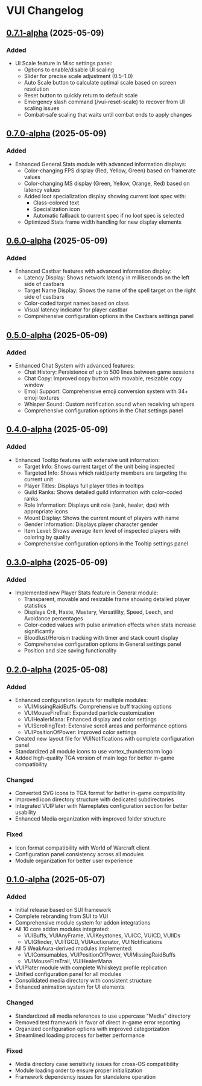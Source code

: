 # VUI Changelog

## [0.7.1-alpha](https://github.com/Vajalol/VUI) (2025-05-09)

### Added
- UI Scale feature in Misc settings panel:
  - Options to enable/disable UI scaling
  - Slider for precise scale adjustment (0.5-1.0)
  - Auto Scale button to calculate optimal scale based on screen resolution
  - Reset button to quickly return to default scale
  - Emergency slash command (/vui-reset-scale) to recover from UI scaling issues
  - Combat-safe scaling that waits until combat ends to apply changes

## [0.7.0-alpha](https://github.com/Vajalol/VUI) (2025-05-09)

### Added
- Enhanced General.Stats module with advanced information displays:
  - Color-changing FPS display (Red, Yellow, Green) based on framerate values
  - Color-changing MS display (Green, Yellow, Orange, Red) based on latency values
  - Added loot specialization display showing current loot spec with:
    - Class-colored text 
    - Specialization icon
    - Automatic fallback to current spec if no loot spec is selected
  - Optimized Stats frame width handling for new display elements

## [0.6.0-alpha](https://github.com/Vajalol/VUI) (2025-05-09)

### Added
- Enhanced Castbar features with advanced information display:
  - Latency Display: Shows network latency in milliseconds on the left side of castbars
  - Target Name Display: Shows the name of the spell target on the right side of castbars
  - Color-coded target names based on class
  - Visual latency indicator for player castbar
  - Comprehensive configuration options in the Castbars settings panel

## [0.5.0-alpha](https://github.com/Vajalol/VUI) (2025-05-09)

### Added
- Enhanced Chat System with advanced features:
  - Chat History: Persistence of up to 500 lines between game sessions
  - Chat Copy: Improved copy button with movable, resizable copy window
  - Emoji Support: Comprehensive emoji conversion system with 34+ emoji textures
  - Whisper Sound: Custom notification sound when receiving whispers
  - Comprehensive configuration options in the Chat settings panel

## [0.4.0-alpha](https://github.com/Vajalol/VUI) (2025-05-09)

### Added
- Enhanced Tooltip features with extensive unit information:
  - Target Info: Shows current target of the unit being inspected
  - Targeted Info: Shows which raid/party members are targeting the current unit
  - Player Titles: Displays full player titles in tooltips
  - Guild Ranks: Shows detailed guild information with color-coded ranks
  - Role Information: Displays unit role (tank, healer, dps) with appropriate icons
  - Mount Display: Shows the current mount of players with name
  - Gender Information: Displays player character gender
  - Item Level: Shows average item level of inspected players with coloring by quality
  - Comprehensive configuration options in the Tooltip settings panel

## [0.3.0-alpha](https://github.com/Vajalol/VUI) (2025-05-09)

### Added
- Implemented new Player Stats feature in General module:
  - Transparent, movable and resizable frame showing detailed player statistics
  - Displays Crit, Haste, Mastery, Versatility, Speed, Leech, and Avoidance percentages
  - Color-coded values with pulse animation effects when stats increase significantly
  - Bloodlust/Heroism tracking with timer and stack count display
  - Comprehensive configuration options in General settings panel
  - Position and size saving functionality

## [0.2.0-alpha](https://github.com/Vajalol/VUI) (2025-05-08)

### Added
- Enhanced configuration layouts for multiple modules:
  - VUIMissingRaidBuffs: Comprehensive buff tracking options
  - VUIMouseFireTrail: Expanded particle customization
  - VUIHealerMana: Enhanced display and color settings
  - VUIScrollingText: Extensive scroll areas and performance options
  - VUIPositionOfPower: Improved color settings
- Created new layout file for VUINotifications with complete configuration panel
- Standardized all module icons to use vortex_thunderstorm logo
- Added high-quality TGA version of main logo for better in-game compatibility

### Changed
- Converted SVG icons to TGA format for better in-game compatibility
- Improved icon directory structure with dedicated subdirectories
- Integrated VUIPlater with Nameplates configuration section for better usability
- Enhanced Media organization with improved folder structure

### Fixed
- Icon format compatibility with World of Warcraft client
- Configuration panel consistency across all modules
- Module organization for better user experience

## [0.1.0-alpha](https://github.com/Vajalol/VUI) (2025-05-07)

### Added
- Initial release based on SUI framework
- Complete rebranding from SUI to VUI
- Comprehensive module system for addon integrations
- All 10 core addon modules integrated:
  - VUIBuffs, VUIAnyFrame, VUIKeystones, VUICC, VUICD, VUIIDs
  - VUIGfinder, VUITGCD, VUIAuctionator, VUINotifications
- All 5 WeakAura-derived modules implemented:
  - VUIConsumables, VUIPositionOfPower, VUIMissingRaidBuffs 
  - VUIMouseFireTrail, VUIHealerMana
- VUIPlater module with complete Whiiskeyz profile replication
- Unified configuration panel for all modules
- Consolidated media directory with consistent structure
- Enhanced animation system for UI elements

### Changed
- Standardized all media references to use uppercase "Media" directory
- Removed test framework in favor of direct in-game error reporting
- Organized configuration options with improved categorization
- Streamlined loading process for better performance

### Fixed
- Media directory case sensitivity issues for cross-OS compatibility
- Module loading order to ensure proper initialization
- Framework dependency issues for standalone operation
